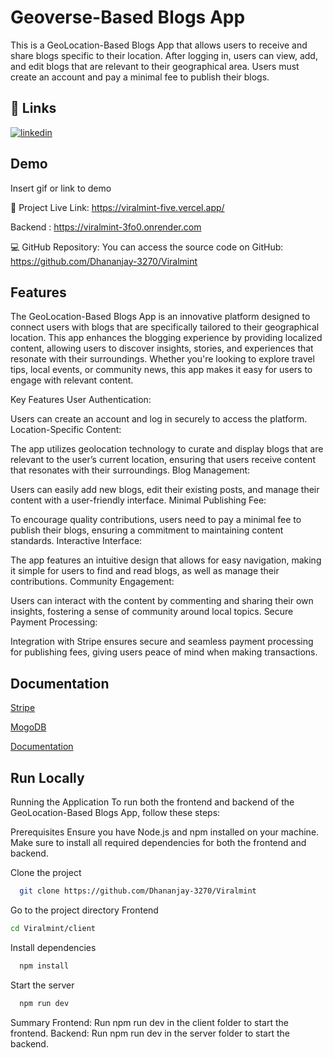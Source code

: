 
# Geoverse-Based Blogs App

This is a GeoLocation-Based Blogs App that allows users to receive and share blogs specific to their location. After logging in, users can view, add, and edit blogs that are relevant to their geographical area. Users must create an account and pay a minimal fee to publish their blogs.





## 🔗 Links
[![linkedin](https://img.shields.io/badge/linkedin-0A66C2?style=for-the-badge&logo=linkedin&logoColor=white)](https://www.linkedin.com/in/dhananjay-shinde-6a996a1a0)











## Demo

Insert gif or link to demo

 🔗 Project Live Link:  https://viralmint-five.vercel.app/   


 Backend : https://viralmint-3fo0.onrender.com

 💻 GitHub Repository:
You can access the source code on GitHub: https://github.com/Dhananjay-3270/Viralmint
## Features

The GeoLocation-Based Blogs App is an innovative platform designed to connect users with blogs that are specifically tailored to their geographical location. This app enhances the blogging experience by providing localized content, allowing users to discover insights, stories, and experiences that resonate with their surroundings. Whether you're looking to explore travel tips, local events, or community news, this app makes it easy for users to engage with relevant content.

Key Features
User Authentication:

Users can create an account and log in securely to access the platform.
Location-Specific Content:

The app utilizes geolocation technology to curate and display blogs that are relevant to the user’s current location, ensuring that users receive content that resonates with their surroundings.
Blog Management:

Users can easily add new blogs, edit their existing posts, and manage their content with a user-friendly interface.
Minimal Publishing Fee:

To encourage quality contributions, users need to pay a minimal fee to publish their blogs, ensuring a commitment to maintaining content standards.
Interactive Interface:

The app features an intuitive design that allows for easy navigation, making it simple for users to find and read blogs, as well as manage their contributions.
Community Engagement:

Users can interact with the content by commenting and sharing their own insights, fostering a sense of community around local topics.
Secure Payment Processing:

Integration with Stripe ensures secure and seamless payment processing for publishing fees, giving users peace of mind when making transactions.
## Documentation

[Stripe](https://docs.stripe.com/)

[MogoDB](https://www.mongodb.com/)

[Documentation](https://linktodocumentation)


## Run Locally
Running the Application
To run both the frontend and backend of the GeoLocation-Based Blogs App, follow these steps:

Prerequisites
Ensure you have Node.js and npm installed on your machine.
Make sure to install all required dependencies for both the frontend and backend.


Clone the project

```bash
  git clone https://github.com/Dhananjay-3270/Viralmint
```

Go to the project directory
Frontend 
```bash
cd Viralmint/client
```

Install dependencies

```bash
  npm install
```

Start the server 

```bash
  npm run dev
```


Summary
Frontend: Run npm run dev in the client folder to start the frontend.
Backend: Run npm run dev in the server folder to start the backend.

